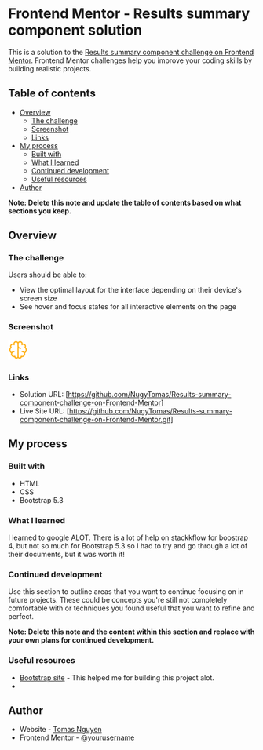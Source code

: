 # Frontend Mentor - Results summary component solution

This is a solution to the [Results summary component challenge on Frontend Mentor](https://www.frontendmentor.io/challenges/results-summary-component-CE_K6s0maV). Frontend Mentor challenges help you improve your coding skills by building realistic projects. 

## Table of contents

- [Overview](#overview)
  - [The challenge](#the-challenge)
  - [Screenshot](#screenshot)
  - [Links](#links)
- [My process](#my-process)
  - [Built with](#built-with)
  - [What I learned](#what-i-learned)
  - [Continued development](#continued-development)
  - [Useful resources](#useful-resources)
- [Author](#author)

**Note: Delete this note and update the table of contents based on what sections you keep.**

## Overview

### The challenge

Users should be able to:

- View the optimal layout for the interface depending on their device's screen size
- See hover and focus states for all interactive elements on the page

### Screenshot

<img src="assets/images/icon-memory.svg" alt="Resolution screenshot">

### Links

- Solution URL: [https://github.com/NugyTomas/Results-summary-component-challenge-on-Frontend-Mentor]
- Live Site URL: [https://github.com/NugyTomas/Results-summary-component-challenge-on-Frontend-Mentor.git]

## My process

### Built with

- HTML
- CSS 
- Bootstrap 5.3


### What I learned

I learned to google ALOT. There is a lot of help on stackkflow for boostrap 4, but not so much for Bootstrap 5.3 so I had to try and go through a lot of their documents, but it was worth it!

### Continued development

Use this section to outline areas that you want to continue focusing on in future projects. These could be concepts you're still not completely comfortable with or techniques you found useful that you want to refine and perfect.

**Note: Delete this note and the content within this section and replace with your own plans for continued development.**

### Useful resources

- [Bootstrap site](https://getbootstrap.com/docs/5.3/components/buttons/) - This helped me for building this project alot.
-

## Author

- Website - [Tomas Nguyen](https://nugytomas.github.io/My-Personal-Website/)
- Frontend Mentor - [@yourusername](https://www.frontendmentor.io/profile/yourusername)

